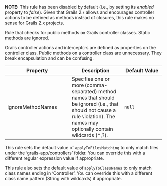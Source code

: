 **NOTE:** This rule has been disabled by default (i.e., by setting its
*enabled* property to *false*). Given that Grails 2.x allows and
encourages controller actions to be defined as methods instead of
closures, this rule makes no sense for Grails 2.x projects.

Rule that checks for public methods on Grails controller classes. Static
methods are ignored.

Grails controller actions and interceptors are defined as properties on
the controller class. Public methods on a controller class are
unnecessary. They break encapsulation and can be confusing.

<table>
<colgroup>
<col style="width: 40%" />
<col style="width: 33%" />
<col style="width: 25%" />
</colgroup>
<thead>
<tr class="header">
<th>Property</th>
<th>Description</th>
<th>Default Value</th>
</tr>
</thead>
<tbody>
<tr class="odd">
<td>ignoreMethodNames</td>
<td>Specifies one or more (comma-separated) method names that should be ignored (i.e., that should not cause a rule violation). The names may optionally contain wildcards (*,?).</td>
<td><code>null</code></td>
</tr>
</tbody>
</table>

This rule sets the default value of `applyToFilesMatching` to only match
files under the ‘grails-app/controllers’ folder. You can override this
with a different regular expression value if appropriate.

This rule also sets the default value of `applyToClassNames` to only
match class names ending in ‘Controller’. You can override this with a
different class name pattern (String with wildcards) if appropriate.
